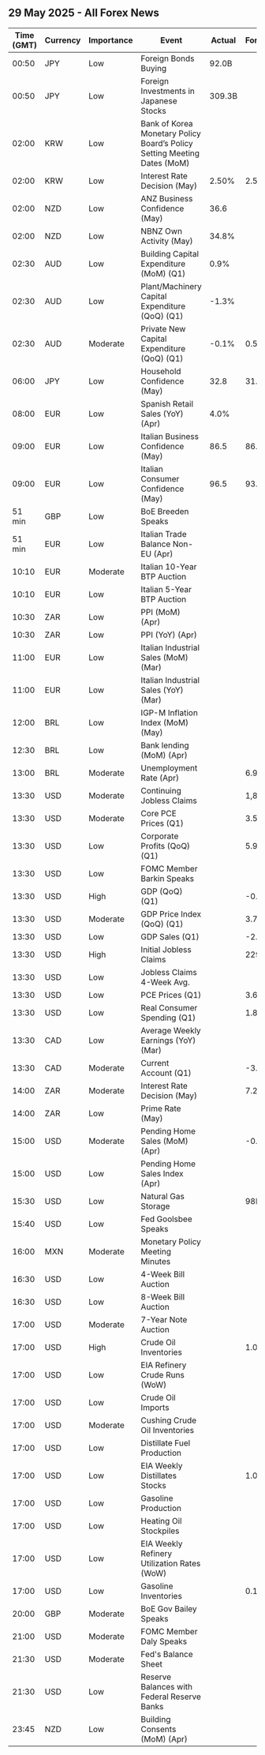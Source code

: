 ## 29 May 2025 - All Forex News

| Time (GMT) | Currency | Importance | Event | Actual | Forecast | Previous |
|------|----------|------------|-------|--------|----------|----------|
| 00:50 | JPY | Low | Foreign Bonds Buying | 92.0B |  | 2,833.9B |
| 00:50 | JPY | Low | Foreign Investments in Japanese Stocks | 309.3B |  | 715.3B |
| 02:00 | KRW | Low | Bank of Korea Monetary Policy Board’s Policy Setting Meeting Dates (MoM) |  |  |  |
| 02:00 | KRW | Low | Interest Rate Decision (May) | 2.50% | 2.50% | 2.75% |
| 02:00 | NZD | Low | ANZ Business Confidence (May) | 36.6 |  | 49.3 |
| 02:00 | NZD | Low | NBNZ Own Activity (May) | 34.8% |  | 47.7% |
| 02:30 | AUD | Low | Building Capital Expenditure (MoM) (Q1) | 0.9% |  | 0.2% |
| 02:30 | AUD | Low | Plant/Machinery Capital Expenditure (QoQ) (Q1) | -1.3% |  | -0.6% |
| 02:30 | AUD | Moderate | Private New Capital Expenditure (QoQ) (Q1) | -0.1% | 0.5% | 0.2% |
| 06:00 | JPY | Low | Household Confidence (May) | 32.8 | 31.8 | 31.2 |
| 08:00 | EUR | Low | Spanish Retail Sales (YoY) (Apr) | 4.0% |  | 3.8% |
| 09:00 | EUR | Low | Italian Business Confidence (May) | 86.5 | 86.2 | 85.8 |
| 09:00 | EUR | Low | Italian Consumer Confidence (May) | 96.5 | 93.0 | 92.7 |
| 51 min | GBP | Low | BoE Breeden Speaks |  |  |  |
| 51 min | EUR | Low | Italian Trade Balance Non-EU (Apr) |  |  | 5.96B |
| 10:10 | EUR | Moderate | Italian 10-Year BTP Auction |  |  | 3.62% |
| 10:10 | EUR | Low | Italian 5-Year BTP Auction |  |  | 2.74% |
| 10:30 | ZAR | Low | PPI (MoM) (Apr) |  |  | 0.6% |
| 10:30 | ZAR | Low | PPI (YoY) (Apr) |  |  | 0.5% |
| 11:00 | EUR | Low | Italian Industrial Sales (MoM) (Mar) |  |  | -0.40% |
| 11:00 | EUR | Low | Italian Industrial Sales (YoY) (Mar) |  |  | -1.50% |
| 12:00 | BRL | Low | IGP-M Inflation Index (MoM) (May) |  |  | -0.34% |
| 12:30 | BRL | Low | Bank lending (MoM) (Apr) |  |  | 0.6% |
| 13:00 | BRL | Moderate | Unemployment Rate (Apr) |  | 6.9% | 7.0% |
| 13:30 | USD | Moderate | Continuing Jobless Claims |  | 1,890K | 1,903K |
| 13:30 | USD | Moderate | Core PCE Prices (Q1) |  | 3.50% | 2.60% |
| 13:30 | USD | Low | Corporate Profits (QoQ) (Q1) |  | 5.9% | -0.4% |
| 13:30 | USD | Low | FOMC Member Barkin Speaks |  |  |  |
| 13:30 | USD | High | GDP (QoQ) (Q1) |  | -0.3% | 2.4% |
| 13:30 | USD | Moderate | GDP Price Index (QoQ) (Q1) |  | 3.7% | 2.3% |
| 13:30 | USD | Low | GDP Sales (Q1) |  | -2.5% | 3.3% |
| 13:30 | USD | High | Initial Jobless Claims |  | 229K | 227K |
| 13:30 | USD | Low | Jobless Claims 4-Week Avg. |  |  | 231.50K |
| 13:30 | USD | Low | PCE Prices (Q1) |  | 3.6% | 2.4% |
| 13:30 | USD | Low | Real Consumer Spending (Q1) |  | 1.8% | 4.0% |
| 13:30 | CAD | Low | Average Weekly Earnings (YoY) (Mar) |  |  | 5.40% |
| 13:30 | CAD | Moderate | Current Account (Q1) |  | -3.4B | -5.0B |
| 14:00 | ZAR | Moderate | Interest Rate Decision (May) |  | 7.25% | 7.50% |
| 14:00 | ZAR | Low | Prime Rate (May) |  |  | 11.00% |
| 15:00 | USD | Moderate | Pending Home Sales (MoM) (Apr) |  | -0.9% | 6.1% |
| 15:00 | USD | Low | Pending Home Sales Index (Apr) |  |  | 76.5 |
| 15:30 | USD | Low | Natural Gas Storage |  | 98B | 120B |
| 15:40 | USD | Low | Fed Goolsbee Speaks |  |  |  |
| 16:00 | MXN | Moderate | Monetary Policy Meeting Minutes |  |  |  |
| 16:30 | USD | Low | 4-Week Bill Auction |  |  | 4.220% |
| 16:30 | USD | Low | 8-Week Bill Auction |  |  | 4.235% |
| 17:00 | USD | Moderate | 7-Year Note Auction |  |  | 4.123% |
| 17:00 | USD | High | Crude Oil Inventories |  | 1.000M | 1.328M |
| 17:00 | USD | Low | EIA Refinery Crude Runs (WoW) |  |  | 0.089M |
| 17:00 | USD | Low | Crude Oil Imports |  |  | 0.110M |
| 17:00 | USD | Moderate | Cushing Crude Oil Inventories |  |  | -0.457M |
| 17:00 | USD | Low | Distillate Fuel Production |  |  | 0.131M |
| 17:00 | USD | Low | EIA Weekly Distillates Stocks |  | 1.000M | 0.579M |
| 17:00 | USD | Low | Gasoline Production |  |  | 0.178M |
| 17:00 | USD | Low | Heating Oil Stockpiles |  |  | -0.348M |
| 17:00 | USD | Low | EIA Weekly Refinery Utilization Rates (WoW) |  |  | 0.5% |
| 17:00 | USD | Low | Gasoline Inventories |  | 0.100M | 0.816M |
| 20:00 | GBP | Moderate | BoE Gov Bailey Speaks |  |  |  |
| 21:00 | USD | Moderate | FOMC Member Daly Speaks |  |  |  |
| 21:30 | USD | Moderate | Fed's Balance Sheet |  |  | 6,689B |
| 21:30 | USD | Low | Reserve Balances with Federal Reserve Banks |  |  | 3.284T |
| 23:45 | NZD | Low | Building Consents (MoM) (Apr) |  |  | 9.6% |
